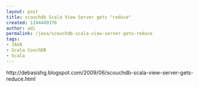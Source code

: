 ```yaml
---
layout: post
title: scouchdb Scala View Server gets "reduce"
created: 1244449376
author: adi
permalink: /java/scouchdb-scala-view-server-gets-reduce
tags:
- JAVA
- Scala CouchDB
- Scala
---
```

<p>http://debasishg.blogspot.com/2009/06/scouchdb-scala-view-server-gets-reduce.html</p>
